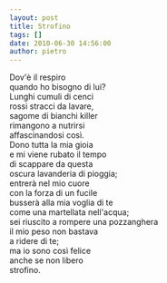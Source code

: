 ```yaml
---
layout: post
title: Strofino
tags: []
date: 2010-06-30 14:56:00
author: pietro
---
```

Dov'è il respiro<br/>quando ho bisogno di lui?<br/>Lunghi cumuli di cenci<br/>rossi stracci da lavare,<br/>sagome di bianchi killer<br/>rimangono a nutrirsi<br/>affascinandosi così.<br/>Dono tutta la mia gioia<br/>e mi viene rubato il tempo<br/>di scappare da questa<br/>oscura lavanderia di pioggia;<br/>entrerà nel mio cuore<br/>con la forza di un fucile<br/>busserà alla mia voglia di te<br/>come una martellata nell'acqua;<br/>sei riuscito a rompere una pozzanghera<br/>il mio peso non bastava<br/>a ridere di te;<br/>ma io sono così felice<br/>anche se non libero<br/>strofino.
